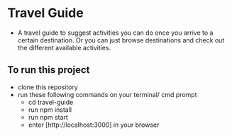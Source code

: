 # Travel Guide

- A travel guide to suggest activities you can do once you arrive to a certain destination. Or you   can just browse destinations and check out the different available activities.

## To run this project

- clone this repository
- run these following commands on your terminal/ cmd prompt
  - cd travel-guide
  - run npm install
  - run npm start
  - enter [http://localhost:3000] in your browser
